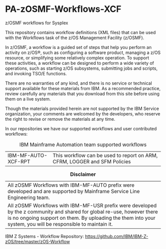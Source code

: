 # PA-zOSMF-Workflows-XCF


z/OSMF workflows for Sysplex

This repository contains workflow definitions (XML files) that can be used with the Workflows task of the z/OS Management Facility (z/OSMF).

In z/OSMF, a workflow is a guided set of steps that help you perform an activity on z/OS®, such as configuring a software product, managing a z/OS resource, or simplifying some relatively complex operation. To support these activities, a workflow can be designed to perform a wide variety of operations, such as starting z/OS subsystems, submitting jobs and scripts, and invoking TSO/E functions.

There are no warranties of any kind, and there is no service or technical support available for these materials from IBM. As a recommended practice, review carefully any materials that you download from this site before using them on a live system.

Though the materials provided herein are not supported by the IBM Service organization, your comments are welcomed by the developers, who reserve the right to revise or remove the materials at any time. 

In our repositories we have our supported workflows and user contributed workflows:

<table width=100%>  <caption>IBM Mainframe Automation team supported workflows</caption>
   <tr>
      <td>IBM-MF-AUTO-XCF-RPT</td>
      <td>This workflow can be used to report on ARM, CFRM, LOGGER and SFM Policies</td>
   </tr>
</table>

<table><caption><b>Disclaimer</b></caption>
   <tr>
      <td>All zOSMF Workflows with IBM-MF-AUTO prefix were developed and are supported by Mainframe Service Line Engineering team.</td>
	</tr><tr>
      <td>All zOSMF Workflows with IBM-MF-USR prefix were developed by the z community and shared for global re-use, however there is no ongoing support on them. By uploading the them into your system, you will be responsible to maintain it.</td>
	</tr>
</table>

IBM Z Systems - Workflow Repository: https://github.com/IBM/IBM-Z-zOS/tree/master/zOS-Workflow
